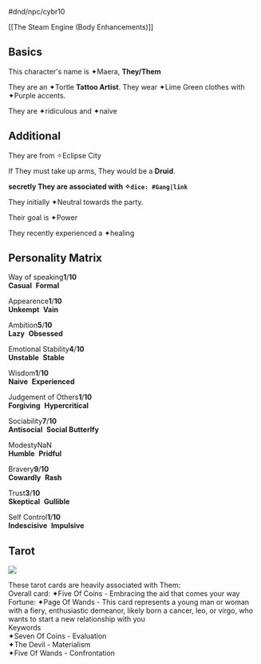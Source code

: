 #dnd/npc/cybr10

[[The Steam Engine (Body Enhancements)]]


## Basics

This character's name is ✦Maera, **They/Them**

They are an ✦Tortle **Tattoo Artist**. They wear ✦Lime Green clothes with ✦Purple accents.

They are ✦ridiculous and ✦naive

## Additional

They are from ✧Eclipse City

If They must take up arms, They would be a **Druid**.

**secretly They are associated with ✧`dice: #Gang|link`**

They initially ✦Neutral towards the party.

Their goal is ✦Power

They recently experienced a ✦healing

## Personality Matrix

Way of speaking**1**/**10**  
**Casual**  **Formal**

Appearence**1**/**10**  
**Unkempt**  **Vain**

Ambition**5**/**10**  
**Lazy**  **Obsessed**

Emotional Stability**4**/**10**  
**Unstable**  **Stable**

Wisdom**1**/**10**  
**Naive**  **Experienced**

Judgement of Others**1**/**10**  
**Forgiving**  **Hypercritical**

Sociability**7**/**10**  
**Antisocial**  **Social Butterlfy**

ModestyNaN  
**Humble**  **Pridful**

Bravery**9**/**10**  
**Cowardly**  **Rash**

Trust**3**/**10**  
**Skeptical**  **Gullible**

Self Control**1**/**10**  
**Indescisive**  **Impulsive**

## Tarot

![](https://i.imgur.com/EyCAclD.png)

These tarot cards are heavily associated with Them:  
Overall card: ✦Five Of Coins - Embracing the aid that comes your way  
Fortune: ✦Page Of Wands - This card represents a young man or woman with a fiery, enthusiastic demeanor, likely born a cancer, leo, or virgo, who wants to start a new relationship with you  
Keywords  
✦Seven Of Coins - Evaluation  
✦The Devil - Materialism  
✦Five Of Wands - Confrontation